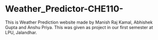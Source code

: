 # Weather_Predictor-CHE110-
This is Weather Prediction website made by Manish Raj Kamal, Abhishek Gupta and Anshu Priya. This was given as project in our first semester at LPU, Jalandhar.
